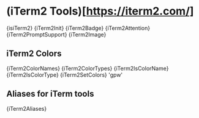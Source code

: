 # (iTerm2 Tools)[https://iterm2.com/]

{isiTerm2}
{iTerm2Init}
{iTerm2Badge}
{iTerm2Attention}
{iTerm2PromptSupport}
{iTerm2Image}

## iTerm2 Colors

{iTerm2ColorNames}
{iTerm2ColorTypes}
{iTerm2IsColorName}
{iTerm2IsColorType}
{iTerm2SetColors}
'gpw'
## Aliases for iTerm tools

{iTerm2Aliases}
